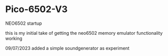 # Pico-6502-V3
NEO6502 startup

this is my initial take of getting the neo6502 memory emulator functionality working

09/07/2023 added a simple soundgenerator as experiment
